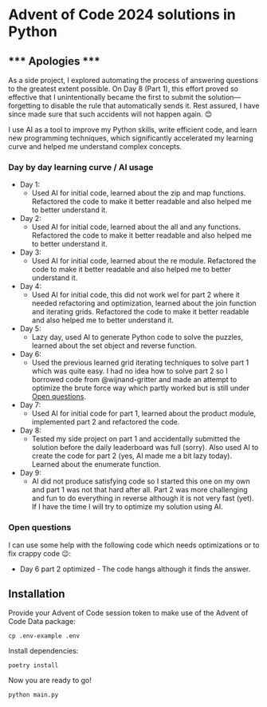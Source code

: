 # Advent of Code 2024 solutions in Python

## *** Apologies ***
As a side project, I explored automating the process of answering questions to the greatest extent possible. On Day 8 (Part 1), this effort proved so effective that I unintentionally became the first to submit the solution—forgetting to disable the rule that automatically sends it. Rest assured, I have since made sure that such accidents will not happen again. 😊


I use AI as a tool to improve my Python skills, write efficient code, and learn new programming techniques, which significantly accelerated my learning curve and helped me understand complex concepts.

### Day by day learning curve / AI usage
- Day 1: 
  - Used AI for initial code, learned about the zip and map functions. Refactored the code to make it better readable and also helped me to better understand it.
- Day 2: 
  - Used AI for initial code, learned about the all and any functions. Refactored the code to make it better readable and also helped me to better understand it.
- Day 3: 
  - Used AI for initial code, learned about the re module. Refactored the code to make it better readable and also helped me to better understand it.
- Day 4: 
  - Used AI for initial code, this did not work wel for part 2 where it needed refactoring and optimization, learned about the join function and iterating grids. Refactored the code to make it better readable and also helped me to better understand it.
- Day 5: 
  - Lazy day, used AI to generate Python code to solve the puzzles, learned about the set object and reverse function.
- Day 6: 
  - Used the previous learned grid iterating techniques to solve part 1 which was quite easy. I had no idea how to solve part 2 so I borrowed code from @wijnand-gritter and made an attempt to optimize the brute force way which partly worked but is still under [Open questions](#Open-questions).
- Day 7: 
  - Used AI for initial code for part 1, learned about the product module, implemented part 2 and refactored the code.
- Day 8: 
  - Tested my side project on part 1 and accidentally submitted the solution before the daily leaderboard was full (sorry). Also used AI to create the code for part 2 (yes, AI made me a bit lazy today). Learned about the enumerate function.
- Day 9: 
  - AI did not produce satisfying code so I started this one on my own and part 1 was not that hard after all. Part 2 was more challenging and fun to do everything in reverse although it is not very fast (yet). If I have the time I will try to optimize my solution using AI.


### Open questions
I can use some help with the following code which needs optimizations or to fix crappy code 😉:
- Day 6 part 2 optimized - The code hangs although it finds the answer.

## Installation

Provide your Advent of Code session token to make use of the Advent of Code Data package:
```shell
cp .env-example .env
```

Install dependencies:
```shell
poetry install
```

Now you are ready to go!
```shell
python main.py
```
